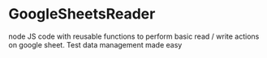 # GoogleSheetsReader
node JS code with reusable functions to perform basic read / write actions on google sheet. Test data management made easy
